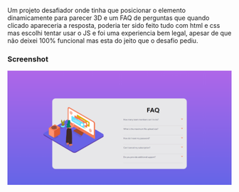 Um projeto desafiador onde tinha que posicionar o elemento dinamicamente para parecer 3D e um FAQ de perguntas que quando clicado apareceria a resposta, poderia ter sido feito tudo com html e css mas escolhi tentar usar o JS e foi uma experiencia bem legal, apesar de que não deixei 100% funcional mas esta do jeito que o desafio pediu.

### Screenshot

![](./FireShot%20Capture%20Frontend%20Mentor%20-%20FAQ%20Accordion%20Card.png)


